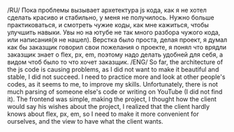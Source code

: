 /RU/
Пока проблемы вызывает архетектура js кода, как я не хотел сделать красиво и стабильно, у меня не получилось. Нужно больше практиковаться,
и смотреть чужие коды, как мне кажиться, чтобы улучшить навыки. Увы но на ютубе не так много разбора чужого кода, или написания(я не нашел).
Верстка было проста, делая проект, я думал как бы заказщик говорил свои пожелания о проекте, я понял что врядли заказщик знает о flex, px, em, поэтому
надо делать удобней для себя, а видом чтоб было то что хочет заказщик.
/ENG/
So far, the architecture of the js code is causing problems, as I did not want to make it beautiful and stable, I did not succeed. I need to practice more
and look at other people's codes, as it seems to me, to improve my skills. Unfortunately, there is not much parsing of someone else's code or writing
on YouTube (I did not find it). The frontend was simple, making the project, I thought how the client would say his wishes about the project,
I realized that the client hardly knows about flex, px, em, so I need to make it more convenient for ourselves, and the view to have what the
client wants.